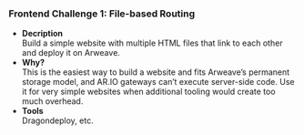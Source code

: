 ### Frontend Challenge 1: File-based Routing

- **Decription**  
  Build a simple website with multiple HTML files that link to each other and deploy it on Arweave.
- **Why?**  
  This is the easiest way to build a website and fits Arweave’s permanent storage model, and AR.IO gateways can’t execute server-side code. Use it for very simple websites when additional tooling would create too much overhead.
- **Tools**  
  Dragondeploy, etc.
